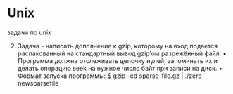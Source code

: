 # Unix
задачи по unix


2. Задача - написать дополнение к gzip, которому на 
вход подается распакованный на стандартный 
вывод gzip’ом разрежённый файл.
▪ Программа должна отслеживать цепочку нулей, 
запоминать их и делать операцию seek на нужное 
число байт при записи на диск.
▪ Формат запуска программы:
$ gzip -cd sparse-file.gz | ./zero newsparsefile
